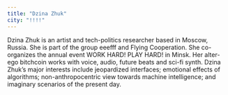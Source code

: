 ```yaml
---
title: "Dzina Zhuk"
city: "!!!!"
---
```


Dzina Zhuk is an artist and tech-politics researcher based in Moscow, Russia. She is part of the group eeefff  and Flying Cooperation. She co-organizes the annual event WORK HARD! PLAY HARD! in Minsk. Her alter-ego bitchcoin works with voice, audio, future beats and sci-fi synth.
Dzina Zhuk’s major interests include jeopardized interfaces; emotional effects of algorithms; non-anthropocentric view towards machine intelligence; and imaginary scenarios of the present day. 
